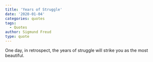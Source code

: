 ```yaml
---
title: 'Years of Struggle'
date: '2020-01-04'
categories: quotes
tags:
  - Quotes
author: Sigmund Freud
type: quote
---
```


One day, in retrospect, the years of struggle will strike you as the most beautiful.
